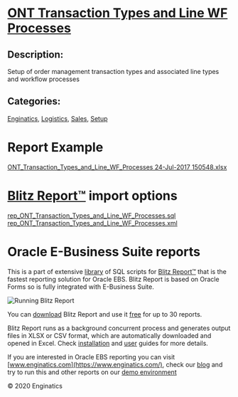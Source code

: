 # [ONT Transaction Types and Line WF Processes](https://www.enginatics.com/reports/ont-transaction-types-and-line-wf-processes)
## Description: 
Setup of order management transaction types and associated line types and workflow processes
## Categories: 
[Enginatics](https://www.enginatics.com/library/?pg=1&category[]=Enginatics), [Logistics](https://www.enginatics.com/library/?pg=1&category[]=Logistics), [Sales](https://www.enginatics.com/library/?pg=1&category[]=Sales), [Setup](https://www.enginatics.com/library/?pg=1&category[]=Setup)
# Report Example
[ONT_Transaction_Types_and_Line_WF_Processes 24-Jul-2017 150548.xlsx](https://www.enginatics.com/example/ont-transaction-types-and-line-wf-processes)
# [Blitz Report™](https://www.enginatics.com/blitz-report) import options
[rep_ONT_Transaction_Types_and_Line_WF_Processes.sql](https://www.enginatics.com/export/ont-transaction-types-and-line-wf-processes)\
[rep_ONT_Transaction_Types_and_Line_WF_Processes.xml](https://www.enginatics.com/xml/ont-transaction-types-and-line-wf-processes)
# Oracle E-Business Suite reports

This is a part of extensive [library](https://www.enginatics.com/library/) of SQL scripts for [Blitz Report™](https://www.enginatics.com/blitz-report/) that is the fastest reporting solution for Oracle EBS. Blitz Report is based on Oracle Forms so is fully integrated with E-Business Suite. 

![Running Blitz Report](https://www.enginatics.com/wp-content/uploads/2018/01/Running-blitz-report.png) 

You can [download](https://www.enginatics.com/download/) Blitz Report and use it [free](https://www.enginatics.com/pricing/) for up to 30 reports. 

Blitz Report runs as a background concurrent process and generates output files in XLSX or CSV format, which are automatically downloaded and opened in Excel. Check [installation](https://www.enginatics.com/installation-guide/) and [user](https://www.enginatics.com/user-guide/) guides for more details.

If you are interested in Oracle EBS reporting you can visit [www.enginatics.com](https://www.enginatics.com/), check our [blog](https://www.enginatics.com/blog) and try to run this and other reports on our [demo environment](http://demo.enginatics.com/)

© 2020 Enginatics